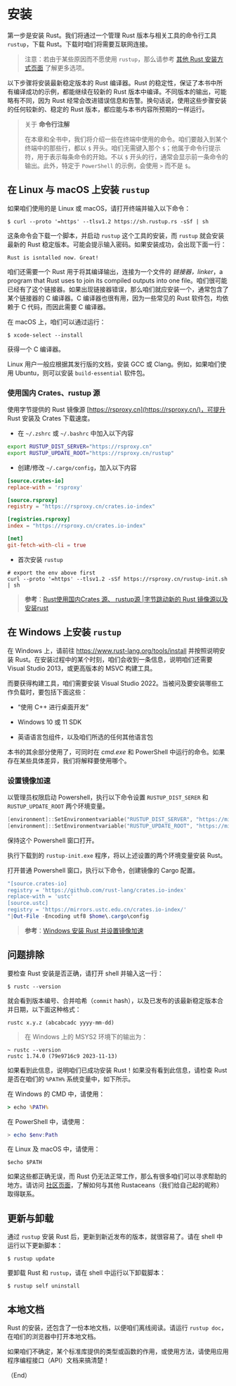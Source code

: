 # 安装

第一步是安装 Rust。我们将通过一个管理 Rust 版本与相关工具的命令行工具 `rustup`，下载 Rust。下载时咱们将需要互联网连接。

> 注意：若由于某些原因而不愿使用 `rustup`，那么请参考 [其他 Rust 安装方式页面](https://forge.rust-lang.org/infra/other-installation-methods.html) 了解更多选项。

以下步骤将安装最新稳定版本的 Rust 编译器。Rust 的稳定性，保证了本书中所有编译成功的示例，都能继续在较新的 Rust 版本中编译。不同版本的输出，可能略有不同，因为 Rust 经常会改进错误信息和告警。换句话说，使用这些步骤安装的任何较新的、稳定的 Rust 版本，都应能与本书内容所预期的一样运行。


> 关于 **命令行注解**
>
> 在本章和全书中，我们将介绍一些在终端中使用的命令。咱们要敲入到某个终端中的那些行，都以 `$` 开头。咱们无需键入那个 `$`；他属于命令行提示符，用于表示每条命令的开始。不以 `$` 开头的行，通常会显示前一条命令的输出。此外，特定于 `PowerShell` 的示例，会使用 `>` 而不是 `$`。


## 在 Linux 与 macOS 上安装 `rustup`


如果咱们使用的是 Linux 或 macOS，请打开终端并输入以下命令：


```console
$ curl --proto '=https' --tlsv1.2 https://sh.rustup.rs -sSf | sh
```

这条命令会下载一个脚本，并启动 `rustup` 这个工具的安装，而 `rustup` 就会安装最新的 Rust 稳定版本。可能会提示输入密码。如果安装成功，会出现下面一行：


```console
Rust is isntalled now. Great!
```

咱们还需要一个 Rust 用于将其编译输出，连接为一个文件的 *链接器，linker*，a program that Rust uses to join its compiled outputs into one file。咱们很可能已经有了这个链接器。如果出现链接器错误，那么咱们就应安装一个，通常包含了某个链接器的 C 编译器。C 编译器也很有用，因为一些常见的 Rust 软件包，均依赖于 C 代码，而因此需要 C 编译器。

在 macOS 上，咱们可以通过运行：


```console
$ xcode-select --install
```

获得一个 C 编译器。

Linux 用户一般应根据其发行版的文档，安装 GCC 或 Clang。例如，如果咱们使用 Ubuntu，则可以安装 `build-essential` 软件包。


### 使用国内 Crates、rustup 源


使用字节提供的 Rust 镜像源 [https://rsproxy.cn](https://rsproxy.cn/)，可提升 Rust 安装及 Crates 下载速度。


- 在 `~/.zshrc` 或 `~/.bashrc` 中加入以下内容


```bash
export RUSTUP_DIST_SERVER="https://rsproxy.cn"
export RUSTUP_UPDATE_ROOT="https://rsproxy.cn/rustup"
```


- 创建/修改 `~/.cargo/config`，加入以下内容


```conf
[source.crates-io]
replace-with = 'rsproxy'

[source.rsproxy]
registry = "https://rsproxy.cn/crates.io-index"

[registries.rsproxy]
index = "https://rsproxy.cn/crates.io-index"

[net]
git-fetch-with-cli = true
```


- 首次安装 `rustup`


```console
# export the env above first
curl --proto '=https' --tlsv1.2 -sSf https://rsproxy.cn/rustup-init.sh | sh
```


> **参考**：[Rust使用国内Crates 源、 rustup源 |字节跳动新的 Rust 镜像源以及安装rust](https://blog.csdn.net/inthat/article/details/106742193)


## 在 Windows 上安装 `rustup`


在 Windows 上，请前往 https://www.rust-lang.org/tools/install 并按照说明安装 Rust。在安装过程中的某个时刻，咱们会收到一条信息，说明咱们还需要 Visual Studio 2013，或更高版本的 MSVC 构建工具。

而要获得构建工具，咱们需要安装 Visual Studio 2022。当被问及要安装哪些工作负载时，要包括下面这些：


- “使用 C++ 进行桌面开发”

- Windows 10 或 11 SDK

- 英语语言包组件，以及咱们所选的任何其他语言包


本书的其余部分使用了，可同时在 *cmd.exe* 和 PowerShell 中运行的命令。如果存在某些具体差异，我们将解释要使用哪个。


### 设置镜像加速


以管理员权限启动 Powershell，执行以下命令设置 `RUSTUP_DIST_SERER` 和 `RUSTUP_UPDATE_ROOT` 两个环境变量。


```powershell
[environment]::SetEnvironmentvariable("RUSTUP_DIST_SERVER", "https://mirrors.ustc.edu.cn/rust-static", "User")
[environment]::SetEnvironmentvariable("RUSTUP_UPDATE_ROOT", "https://mirrors.ustc.edu.cn/rust-static/rustup", "User")
```

保持这个 Powershell 窗口打开。


执行下载到的 `rustup-init.exe` 程序，将以上述设置的两个环境变量安装 Rust。

打开普通 Powershell 窗口，执行以下命令，创建镜像的 Cargo 配置。


```powershell
"[source.crates-io]
registry = 'https://github.com/rust-lang/crates.io-index'
replace-with = 'ustc'
[source.ustc]
registry = 'https://mirrors.ustc.edu.cn/crates.io-index/'
"|Out-File -Encoding utf8 $home\.cargo\config
```


> **参考**：[Windows 安装 Rust 并设置镜像加速](https://www.cnblogs.com/timefiles/p/17930394.html)


## 问题排除

要检查 Rust 安装是否正确，请打开 shell 并输入这一行：


```console
$ rustc --version
```

就会看到版本编号、合并哈希（`commit` hash），以及已发布的该最新稳定版本合并日期，以下面这种格式：

```console
rustc x.y.z (abcabcadc yyyy-mm-dd)
```

> 在 Windows 上的 MSYS2 环境下的输出为：

```console
~ rustc --version
rustc 1.74.0 (79e9716c9 2023-11-13)
```

如果看到此信息，说明咱们已成功安装 Rust！如果没有看到此信息，请检查 Rust 是否在咱们的 `%PATH%` 系统变量中，如下所示。

在 Windows 的 CMD 中，请使用：


```cmd
> echo %PATH%
```

在 PowerShell 中，请使用：

```powershell
> echo $env:Path
```

在 Linux 及 macOS 中，请使用：

```console
$echo $PATH
```

如果这些都正确无误，而 Rust 仍无法正常工作，那么有很多咱们可以寻求帮助的地方。请访问 [社区页面](https://www.rust-lang.org/community)，了解如何与其他 Rustaceans（我们给自己起的昵称）取得联系。

## 更新与卸载

通过 `rustup` 安装 Rust 后，更新到新近发布的版本，就很容易了。请在 shell 中运行以下更新脚本：


```console
$ rustup update
```

要卸载 Rust 和 `rustup`，请在 shell 中运行以下卸载脚本：


```console
$ rustup self uninstall
```

## 本地文档

Rust 的安装，还包含了一份本地文档，以便咱们离线阅读。请运行 `rustup doc`，在咱们的浏览器中打开本地文档。

如果咱们不确定，某个标准库提供的类型或函数的作用，或使用方法，请使用应用程序编程接口（API）文档来搞清楚！


（End）



